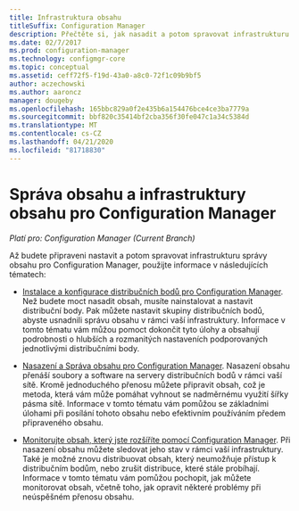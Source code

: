 ```yaml
---
title: Infrastruktura obsahu
titleSuffix: Configuration Manager
description: Přečtěte si, jak nasadit a potom spravovat infrastrukturu správy obsahu pro Configuration Manager.
ms.date: 02/7/2017
ms.prod: configuration-manager
ms.technology: configmgr-core
ms.topic: conceptual
ms.assetid: ceff72f5-f19d-43a0-a8c0-72f1c09b9bf5
author: aczechowski
ms.author: aaroncz
manager: dougeby
ms.openlocfilehash: 165bbc829a0f2e435b6a154476bce4ce3ba7779a
ms.sourcegitcommit: bbf820c35414bf2cba356f30fe047c1a34c5384d
ms.translationtype: MT
ms.contentlocale: cs-CZ
ms.lasthandoff: 04/21/2020
ms.locfileid: "81718830"
---
```

# <a name="manage-content-and-content-infrastructure-for-configuration-manager"></a>Správa obsahu a infrastruktury obsahu pro Configuration Manager

*Platí pro: Configuration Manager (Current Branch)*

Až budete připraveni nastavit a potom spravovat infrastrukturu správy obsahu pro Configuration Manager, použijte informace v následujících tématech:  

-   [Instalace a konfigurace distribučních bodů pro Configuration Manager](../../../../core/servers/deploy/configure/install-and-configure-distribution-points.md). Než budete moct nasadit obsah, musíte nainstalovat a nastavit distribuční body. Pak můžete nastavit skupiny distribučních bodů, abyste usnadnili správu obsahu v rámci vaší infrastruktury. Informace v tomto tématu vám můžou pomoct dokončit tyto úlohy a obsahují podrobnosti o hlubších a rozmanitých nastaveních podporovaných jednotlivými distribučními body.  

-   [Nasazení a Správa obsahu pro Configuration Manager](../../../../core/servers/deploy/configure/deploy-and-manage-content.md). Nasazení obsahu přenáší soubory a software na servery distribučních bodů v rámci vaší sítě. Kromě jednoduchého přenosu můžete připravit obsah, což je metoda, která vám může pomáhat vyhnout se nadměrnému využití šířky pásma sítě. Informace v tomto tématu vám pomůžou se základními úlohami při posílání tohoto obsahu nebo efektivním používáním předem připraveného obsahu.  

-   [Monitorujte obsah, který jste rozšíříte pomocí Configuration Manager](../../../../core/servers/deploy/configure/monitor-content-you-have-distributed.md). Při nasazení obsahu můžete sledovat jeho stav v rámci vaší infrastruktury. Také je možné znovu distribuovat obsah, který neumožňuje přístup k distribučním bodům, nebo zrušit distribuce, které stále probíhají. Informace v tomto tématu vám pomůžou pochopit, jak můžete monitorovat obsah, včetně toho, jak opravit některé problémy při neúspěšném přenosu obsahu.  
